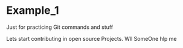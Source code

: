 # Example_1
Just for practicing Git commands and stuff

Lets start contributing in open source Projects. Wll SomeOne hlp me
